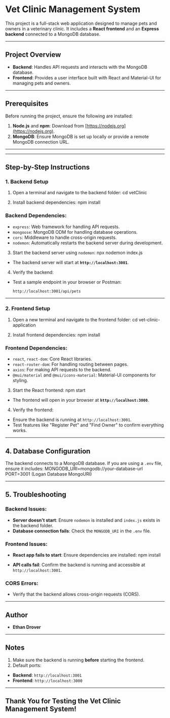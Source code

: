 # Vet Clinic Management System

This project is a full-stack web application designed to manage pets and owners in a veterinary clinic. It includes a **React frontend** and an **Express backend** connected to a MongoDB database.

---

## **Project Overview**
- **Backend**: Handles API requests and interacts with the MongoDB database.
- **Frontend**: Provides a user interface built with React and Material-UI for managing pets and owners.

---

## **Prerequisites**
Before running the project, ensure the following are installed:
1. **Node.js** and **npm**: Download from [https://nodejs.org](https://nodejs.org).
2. **MongoDB**: Ensure MongoDB is set up locally or provide a remote MongoDB connection URL.

---

---

## **Step-by-Step Instructions**

### **1. Backend Setup**

1. Open a terminal and navigate to the backend folder:
cd vetClinic


2. Install backend dependencies:
npm install
### **Backend Dependencies**:
- `express`: Web framework for handling API requests.
- `mongoose`: MongoDB ODM for handling database operations.
- `cors`: Middleware to handle cross-origin requests.
- `nodemon`: Automatically restarts the backend server during development.




3. Start the backend server using `nodemon`:
npx nodemon index.js

- The backend server will start at **`http://localhost:3001`**.

4. Verify the backend:
- Test a sample endpoint in your browser or Postman:
  ```
  http://localhost:3001/api/pets
  ```

---

### **2. Frontend Setup**

1. Open a new terminal and navigate to the frontend folder:
cd vet-clinic-application


2. Install frontend dependencies:
npm install
### **Frontend Dependencies**:
- `react`, `react-dom`: Core React libraries.
- `react-router-dom`: For handling routing between pages.
- `axios`: For making API requests to the backend.
- `@mui/material` and `@mui/icons-material`: Material-UI components for styling.


3. Start the React frontend:
npm start

- The frontend will open in your browser at **`http://localhost:3000`**.

4. Verify the frontend:
- Ensure the backend is running at `http://localhost:3001`.
- Test features like "Register Pet" and "Find Owner" to confirm everything works.

---

## **4. Database Configuration**
The backend connects to a MongoDB database. If you are using a `.env` file, ensure it includes:
MONGODB_URI=mongodb://your-database-url PORT=3001 (Logan Database MongoURI)


---

## **5. Troubleshooting**

### Backend Issues:
- **Server doesn't start**: Ensure `nodemon` is installed and `index.js` exists in the backend folder.
- **Database connection fails**: Check the `MONGODB_URI` in the `.env` file.

### Frontend Issues:
- **React app fails to start**: Ensure dependencies are installed:
npm install

- **API calls fail**: Confirm the backend is running and accessible at `http://localhost:3001`.

### CORS Errors:
- Verify that the backend allows cross-origin requests (CORS).

---

## **Author**
- **Ethan Drover**

---

## **Notes**
1. Make sure the backend is running **before** starting the frontend.
2. Default ports:
- **Backend**: `http://localhost:3001`
- **Frontend**: `http://localhost:3000`

---

## **Thank You for Testing the Vet Clinic Management System!**